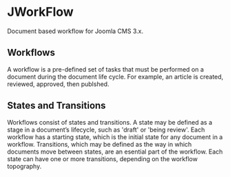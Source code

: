 JWorkFlow
=========

Document based workflow for Joomla CMS 3.x.

Workflows
---------
A workflow is a pre-defined set of tasks that must be performed on a document
during the document life cycle. For example, an article is created, reviewed, approved, then
publshed.

States and Transitions
----------------------
Workflows consist of states and transitions. A state may be defined as a stage in a
document’s lifecycle, such as 'draft' or 'being review'. Each workflow has a starting state,
which is the initial state for any document in a workflow.
Transitions, which may be defined as the way in which documents move between
states, are an esential part of the workflow. Each state can have one or more
transitions, depending on the workflow topography.

